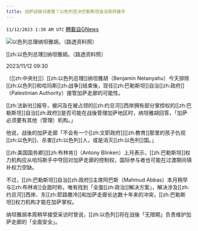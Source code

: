 ```yaml
---
title: 加萨战後归谁管？以色列否决巴勒斯坦自治政府接手
---
```

`11/12/2023 1:30 AM UTC` [轉載自GNews](https://gnews.org/articles/1966729)

![以色列总理纳坦雅胡。（路透资料照）](https://img.ltn.com.tw/Upload/news/600/2023/11/12/phpOuWXB3.jpg "以色列总理纳坦雅胡。（路透资料照）")

[[zh:以色列总理]]纳坦雅胡。（路透资料照）

2023/11/12 09:30

〔[[zh:中央社]]〕[[zh:以色列总理]]纳坦雅胡（Benjamin Netanyahu）今天排除[[zh:以色列]]和哈玛斯[[zh:战争]]结束後，现任[[zh:巴勒斯坦]]自治[[zh:政府]]（Palestinian Authority）接管加萨走廊的可能性。

[[zh:法新社]]报导，被问及在被占领的[[zh:约旦河]]西岸拥有部分掌控权的[[zh:巴勒斯坦]]自治[[zh:政府]]是否可能在战後管理加萨地区时，纳坦雅胡回答，「加萨必须要有其他（管理）机构。」

他说，战後的加萨走廊「不会有一个[[zh:文职政府]][[zh:教育]]那里的孩子仇视[[zh:以色列]]、杀害[[zh:以色列]]人，或是消灭[[zh:以色列]]国。」

[[zh:美国国务卿]][[zh:布林肯]]（Antony Blinken）上月表示，[[zh:巴勒斯坦]]权力机构应从哈玛斯手中夺回对加萨走廊的控制权，国际参与者也可能在过渡期间填补权力空缺。

不过，[[zh:巴勒斯坦]]自治[[zh:政府]]主席阿巴斯（Mahmud Abbas）本月稍早与[[zh:布林肯]]会面时称，唯有找到「全面[[zh:政治]]解决方案」，解决涉及[[zh:约旦河]]西岸、东[[zh:耶路撒冷]]和加萨走廊长达数十年来的冲突，[[zh:巴勒斯坦]]权力机构才能在加萨掌权。

纳坦雅胡本周稍早接受采访时曾说，[[zh:以色列]]将在战後「无限期」负责维护加萨走廊的「全面安全」。
